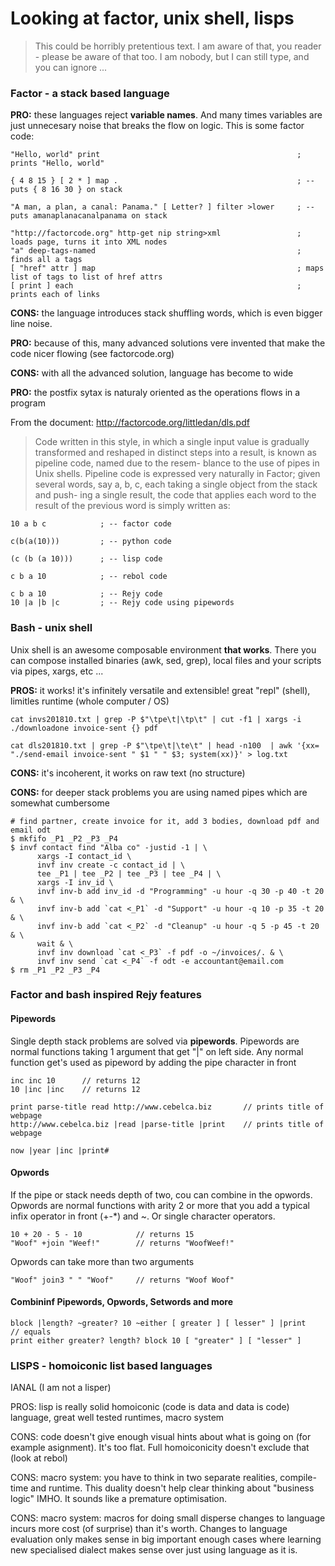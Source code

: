 # Looking at factor, unix shell, lisps

> This could be horribly pretentious text. I am aware of that, you reader - please be aware of that too.
> I am nobody, but I can still type, and you can ignore ...

### Factor - a stack based language

**PRO:** these languages reject **variable names**. And many times variables are just unnecesary noise that breaks the flow on logic. This is some factor code:

    "Hello, world" print                                            ; prints "Hello, world"
    
    { 4 8 15 } [ 2 * ] map .                                        ; -- puts { 8 16 30 } on stack
    
    "A man, a plan, a canal: Panama." [ Letter? ] filter >lower     ; -- puts amanaplanacanalpanama on stack
    
    "http://factorcode.org" http-get nip string>xml                 ; loads page, turns it into XML nodes
    "a" deep-tags-named                                             ; finds all a tags
    [ "href" attr ] map                                             ; maps list of tags to list of href attrs
    [ print ] each                                                  ; prints each of links

**CONS:** the language introduces stack shuffling words, which is even bigger line noise.

**PRO:** because of this, many advanced solutions vere invented that make the code nicer flowing (see factorcode.org)

**CONS:** with all the advanced solution, language has become to wide

**PRO:** the postfix sytax is naturaly oriented as the operations flows in a program

From the document: http://factorcode.org/littledan/dls.pdf

> Code written in this style, in which a single input value
> is gradually transformed and reshaped in distinct steps into
> a result, is known as pipeline code, named due to the resem-
> blance to the use of pipes in Unix shells. Pipeline code is
> expressed very naturally in Factor; given several words, say
> a, b, c, each taking a single object from the stack and push-
> ing a single result, the code  that applies each word to the
> result of the previous word is simply written as:

    10 a b c            ; -- factor code
    
    c(b(a(10)))         ; -- python code
    
    (c (b (a 10)))      ; -- lisp code
    
    c b a 10            ; -- rebol code
    
    c b a 10            ; -- Rejy code
    10 |a |b |c         ; -- Rejy code using pipewords

### Bash - unix shell

Unix shell is an awesome composable environment **that works**. There you can compose installed binaries (awk, sed, grep), local files and your scripts via pipes, xargs, etc ...

**PROS:** it works! it's infinitely versatile and extensible! great "repl" (shell), limitles runtime (whole computer / OS)

    cat invs201810.txt | grep -P $"\tpe\t|\tp\t" | cut -f1 | xargs -i ./downloadone invoice-sent {} pdf
    
    cat dls201810.txt | grep -P $"\tpe\t|\te\t" | head -n100  | awk '{xx= "./send-email invoice-sent " $1 " " $3; system(xx)}' > log.txt

**CONS:** it's incoherent, it works on raw text (no structure)

**CONS:** for deeper stack problems you are using named pipes which are somewhat cumbersome

```
# find partner, create invoice for it, add 3 bodies, download pdf and email odt
$ mkfifo _P1 _P2 _P3 _P4
$ invf contact find "Alba co" -justid -1 | \
      xargs -I contact_id \
      invf inv create -c contact_id | \
      tee _P1 | tee _P2 | tee _P3 | tee _P4 | \
      xargs -I inv_id \
      invf inv-b add inv_id -d "Programming" -u hour -q 30 -p 40 -t 20 & \
      invf inv-b add `cat <_P1` -d "Support" -u hour -q 10 -p 35 -t 20 & \
      invf inv-b add `cat <_P2` -d "Cleanup" -u hour -q 5 -p 45 -t 20 & \
      wait & \
      invf inv download `cat <_P3` -f pdf -o ~/invoices/. & \
      invf inv send `cat <_P4` -f odt -e accountant@email.com
$ rm _P1 _P2 _P3 _P4
```

### Factor and bash inspired Rejy features

#### Pipewords

Single depth stack problems are solved via **pipewords**. Pipewords are normal functions taking 1 argument that get "|" on left side. Any normal function get's used as pipeword by adding the pipe character in front

    inc inc 10      // returns 12
    10 |inc |inc    // returns 12
    
    print parse-title read http://www.cebelca.biz       // prints title of webpage
    http://www.cebelca.biz |read |parse-title |print    // prints title of webpage

    now |year |inc |print#

#### Opwords

If the pipe or stack needs depth of two, cou can combine in the opwords. Opwords are normal functions with arity 2 or more
that you add a typical infix operator in front (+-\*) and ~. Or single character operators.

    10 + 20 - 5 - 10            // returns 15
    "Woof" +join "Weef!"        // returns "WoofWeef!"
    
Opwords can take more than two arguments

    "Woof" join3 " " "Woof"     // returns "Woof Woof"
    
#### Combininf Pipewords, Opwords, Setwords and more

    block |length? ~greater? 10 ~either [ greater ] [ lesser" ] |print
    // equals 
    print either greater? length? block 10 [ "greater" ] [ "lesser" ]
    
    

### LISPS - homoiconic list based languages

IANAL (I am not a lisper)

PROS: lisp is really solid homoiconic (code is data and data is code) language, great well tested runtimes, macro system

CONS: code doesn't give enough visual hints about what is going on (for example asignment). It's too flat. Full homoiconicity doesn't exclude that (look at rebol)

CONS: macro system: you have to think in two separate realities, compile-time and runtime. This duality doesn't help clear thinking about "business logic" IMHO. It sounds like a premature optimisation. 

CONS: macro system: macros for doing small disperse changes to language incurs more cost (of surprise) than it's worth. Changes
to language evaluation only makes sense in big important enough cases where learning new specialised dialect makes sense over just using language as it is.

